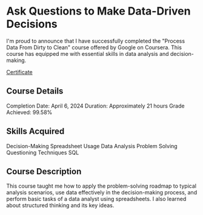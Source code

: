 # Ask Questions to Make Data-Driven Decisions
I'm proud to announce that I have successfully completed the "Process Data From Dirty to Clean" course offered by Google on Coursera. This course has equipped me with essential skills in data analysis and decision-making.

[Certificate](https://www.coursera.org/account/accomplishments/verify/7FF5ZTM4LZ3V)

## Course Details
Completion Date: April 6, 2024
Duration: Approximately 21 hours
Grade Achieved: 99.58%
## Skills Acquired
Decision-Making
Spreadsheet Usage
Data Analysis
Problem Solving
Questioning Techniques
SQL
## Course Description
This course taught me how to apply the problem-solving roadmap to typical analysis scenarios, use data effectively in the decision-making process, and perform basic tasks of a data analyst using spreadsheets. I also learned about structured thinking and its key ideas.
